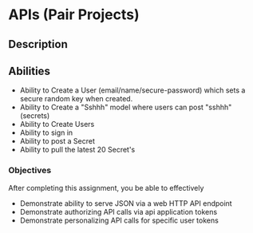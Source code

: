 APIs (Pair Projects)
===============================

Description
-----------

Abilities
-------

-	Ability to Create a User (email/name/secure-password) which sets a secure random key when created.
-	Ability to Create a "Sshhh" model where users can post "sshhh" (secrets)
-	Ability to Create Users
-	Ability to sign in
-	Ability to post a Secret
-	Ability to pull the latest 20 Secret's

### Objectives

After completing this assignment, you be able to effectively

-	Demonstrate ability to serve JSON via a web HTTP API endpoint
-	Demonstrate authorizing API calls via api application tokens
-	Demonstrate personalizing API calls for specific user tokens
